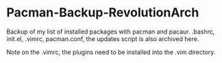 # Pacman-Backup-RevolutionArch
Backup of my list of installed packages with pacman and pacaur. .bashrc, init.el, .vimrc, pacman.conf, the updates script is also archived here.

Note on the .vimrc, the plugins need to be installed into the .vim directory. 
